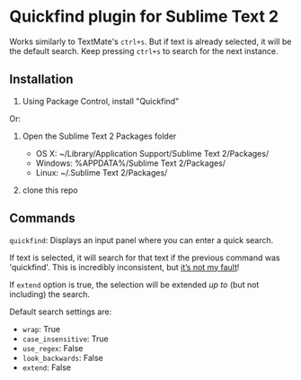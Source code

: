 Quickfind plugin for Sublime Text 2
===================================

Works similarly to TextMate's `ctrl+s`.  But if text is already selected, it will be the default search.  Keep pressing `ctrl+s` to search for the next instance.


Installation
------------

1. Using Package Control, install "Quickfind"

Or:

1. Open the Sublime Text 2 Packages folder

    - OS X: ~/Library/Application Support/Sublime Text 2/Packages/
    - Windows: %APPDATA%/Sublime Text 2/Packages/
    - Linux: ~/.Sublime Text 2/Packages/

2. clone this repo

Commands
--------

`quickfind`: Displays an input panel where you can enter a quick search.

If text is selected, it will search for that text if the previous command was
'quickfind'.  This is incredibly inconsistent, but [it’s not my fault][last_command_bug]!

If `extend` option is true, the selection will be extended *up to* (but not including) the search.

Default search settings are:

* `wrap`: True
* `case_insensitive`: True
* `use_regex`: False
* `look_backwards`: False
* `extend`: False

[last_command_bug]: http://sublimetext.userecho.com/topic/93699-command_history-does-not-help-determine-last-command/ "bug submission at sublimetext.userecho.com"
